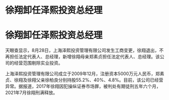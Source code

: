 # 徐翔卸任泽熙投资总经理

# 徐翔卸任泽熙投资总经理

天眼查显示，8月28日，上海泽熙投资管理有限公司发生工商变更，徐翔退出，不再担任法定代表人、总经理，新增徐翔母亲郑素贞担任法定代表人、总经理。该公司的经营范围剔除实业投资。

上海泽熙投资管理有限公司成立于2009年12月，注册资本5000万元人民币，郑素贞、徐翔及徐翔父亲徐柏良分别持股55.2%、40%、4.8%。目前，该公司已经营异常。据报道，2017年徐翔因犯操纵证券市场罪，被判处有期徒刑五年六个月，2021年7月徐翔刑满释放。

